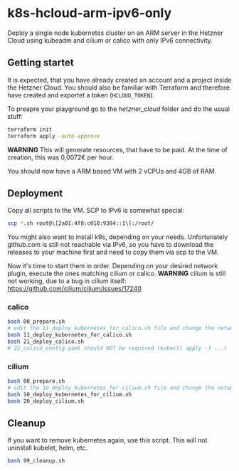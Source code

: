 # k8s-hcloud-arm-ipv6-only

Deploy a single node kubernetes cluster on an ARM server in the Hetzner Cloud using kubeadm and cilium or calico with only IPv6 connectivity.

## Getting startet

It is expected, that you have already created an account and a project inside the Hetzner Cloud.
You should also be familiar with Terraform and therefore have created and exportet a token (`HCLOUD_TOKEN`).

To preapre your playground go to the _hetzner_cloud_ folder and do the usual stuff:

```sh
terraform init
terraform apply -auto-approve
```

__WARNING__ This will generate resources, that have to be paid.
At the time of creation, this was 0,0072€ per hour.

You should now have a ARM based VM with 2 vCPUs and 4GB of RAM.

## Deployment

Copy all scripts to the VM. SCP to IPv6 is somewhat special:

```sh
scp *.sh root@\[2a01:4f8:c010:9384::1\]:/root/
```

You might also want to install k9s, depending on your needs. Unfortunately github.com is still not reachable via IPv6, so you have to download the releases to your machine first and need to copy them via scp to the VM.

Now it's time to start them in order. Depending on your desired network plugin, execute the ones matching cilium or calico. __WARNING__ cilium is still not working, due to a bug in cilium itself: <https://github.com/cilium/cilium/issues/17240>

### calico

```sh
bash 00_prepare.sh
# edit the 11_deploy_kubernetes_for_calico.sh file and change the network to your values
bash 11_deploy_kubernetes_for_calico.sh
bash 21_deploy_calico.sh
# 22_calico_config.yaml should NOT be required (kubectl apply -f ...)
```

### cilium

```sh
bash 00_prepare.sh
# edit the 10_deploy_kubernetes_for_cilium.sh file and change the network to your values
bash 10_deploy_kubernetes_for_cilium.sh
bash 20_deploy_cilium.sh
```

## Cleanup

If you want to remove kubernetes again, use this script. This will not uninstall kubelet, helm, etc.

```sh
bash 99_cleanup.sh
```
